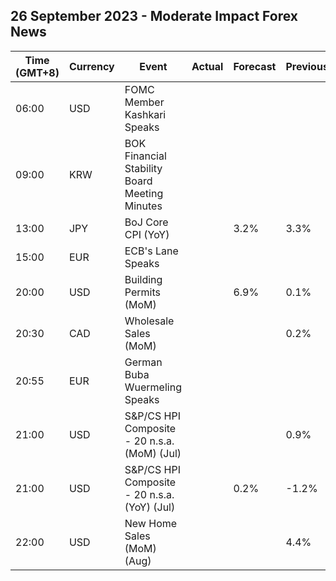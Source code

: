 ## 26 September 2023 - Moderate Impact Forex News

| Time (GMT+8) | Currency | Event | Actual | Forecast | Previous |
|------|----------|-------|--------|----------|----------|
| 06:00 | USD | FOMC Member Kashkari Speaks |  |  |  |
| 09:00 | KRW | BOK Financial Stability Board Meeting Minutes |  |  |  |
| 13:00 | JPY | BoJ Core CPI (YoY) |  | 3.2% | 3.3% |
| 15:00 | EUR | ECB's Lane Speaks |  |  |  |
| 20:00 | USD | Building Permits (MoM) |  | 6.9% | 0.1% |
| 20:30 | CAD | Wholesale Sales (MoM) |  |  | 0.2% |
| 20:55 | EUR | German Buba Wuermeling Speaks |  |  |  |
| 21:00 | USD | S&P/CS HPI Composite - 20 n.s.a. (MoM) (Jul) |  |  | 0.9% |
| 21:00 | USD | S&P/CS HPI Composite - 20 n.s.a. (YoY) (Jul) |  | 0.2% | -1.2% |
| 22:00 | USD | New Home Sales (MoM) (Aug) |  |  | 4.4% |
